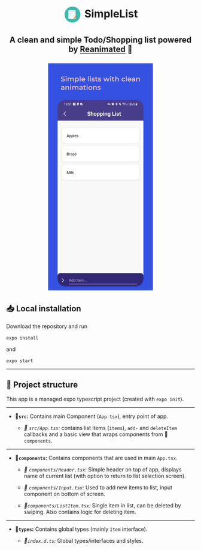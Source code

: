 <div align="center">
  <h1><img align="center" src="./images/icon.png" width="50"/> SimpleList</h1>
  <h2>A clean and simple Todo/Shopping list powered by <a href='https://github.com/software-mansion/react-native-reanimated'>Reanimated</a> 🚀
  <br/><br/><img src="./images/preview.png" width="280" alt="Preview"/></h2>  
</div>

## 📥 Local installation

Download the repository and run
```
expo install
```
and
```
expo start
```

---

## 📂 Project structure

This app is a managed expo typescript project (created with `expo init`).

---

* **📁`src`:** Contains main Component (`App.tsx`), entry point of app.

  * *📄 `src/App.tsx`:* contains list items (`items`), `add-` and `deleteItem` callbacks and a basic view that wraps components from 📁`components`.

---

* **📁`components`:** Contains components that are used in main `App.tsx`.

  * *📄 `components/Header.tsx`:* Simple header on top of app, displays name of current list (with option to return to list selection screen).

  * *📄 `components/Input.tsx`:* Used to add new items to list, input component on bottom of screen.

  * *📄`components/ListItem.tsx`:* Single item in list, can be deleted by swiping. Also contains logic for deleting item.

---
* **📁`types`:** Contains global types (mainly `Item` interface).

  * *📄`index.d.ts`:* Global types/interfaces and styles.



